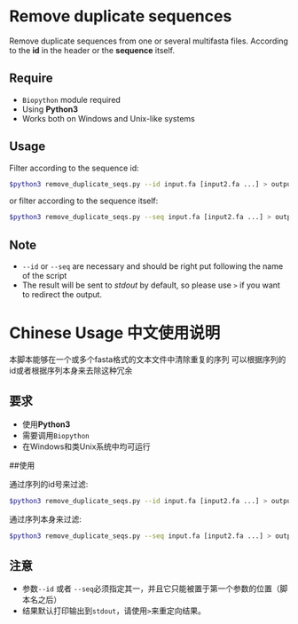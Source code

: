 # Remove duplicate sequences
Remove duplicate sequences from one or several multifasta files.
According to the **id** in the header or the **sequence** itself.

## Require
- `Biopython` module required
- Using **Python3**
- Works both on Windows and Unix-like systems

## Usage

Filter according to the sequence id:

```bash
$python3 remove_duplicate_seqs.py --id input.fa [input2.fa ...] > output.fa
```
or filter according to the sequence itself:
```bash
$python3 remove_duplicate_seqs.py --seq input.fa [input2.fa ...] > output.fa
```

## Note
- `--id` or `--seq` are necessary and should be right put following the name of the script
- The result will be sent to *stdout* by default, so please use `>` if you want to redirect the output.

# Chinese Usage 中文使用说明

本脚本能够在一个或多个fasta格式的文本文件中清除重复的序列
可以根据序列的id或者根据序列本身来去除这种冗余

## 要求

- 使用**Python3**
- 需要调用`Biopython`
- 在Windows和类Unix系统中均可运行

##使用

通过序列的id号来过滤:
```bash
$python3 remove_duplicate_seqs.py --id input.fa [input2.fa ...] > output.fa
```

通过序列本身来过滤:
```bash
$python3 remove_duplicate_seqs.py --seq input.fa [input2.fa ...] > output.fa
```

## 注意

- 参数`--id` 或者 `--seq`必须指定其一，并且它只能被置于第一个参数的位置（脚本名之后）
- 结果默认打印输出到`stdout`，请使用`>`来重定向结果。